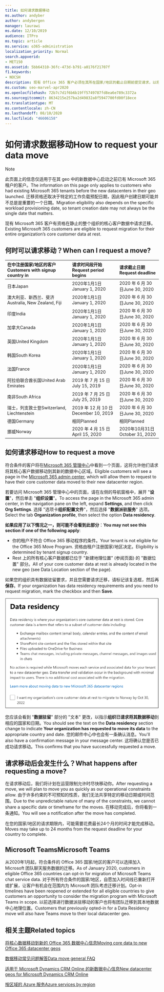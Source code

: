 ```yaml
---
title: 如何请求数据移动
ms.author: andyber
author: andybergen
manager: laurawi
ms.date: 12/10/2019
audience: ITPro
ms.topic: article
ms.service: o365-administration
localization_priority: Normal
search.appverid:
- MET150
ms.assetid: 5bb64310-36fc-473d-b791-a0176f21707f
f1.keywords:
- NOCSH
description: 现有 Office 365 客户必须在其所在国家/地区的截止日期前提交请求，以将其 Microsoft 365 服务数据移动到其新地理位置。
ms.custom: seo-marvel-apr2020
ms.openlocfilehash: 72b7c7d1f6b6b19ff5749787fd8ea6e789c3372a
ms.sourcegitcommit: 8634215e257ba2d49832a8f5947700fd00f18ece
ms.translationtype: MT
ms.contentlocale: zh-CN
ms.lasthandoff: 08/10/2020
ms.locfileid: "46606158"
---
```

# <a name="how-to-request-your-data-move"></a><span data-ttu-id="f8ce9-103">如何请求数据移动</span><span class="sxs-lookup"><span data-stu-id="f8ce9-103">How to request your data move</span></span>

> [!NOTE]
> <span data-ttu-id="f8ce9-104">此页面上的信息仅适用于在其 geo 中的新数据中心启动之前已有 Microsoft 365 租户的客户。</span><span class="sxs-lookup"><span data-stu-id="f8ce9-104">The information on this page only applies to customers who had existing Microsoft 365 tenants before the new datacenters in their geo launched.</span></span> <span data-ttu-id="f8ce9-105">迁移资格还取决于特定的工作负载预配日期，因此租户创建日期可能并不总是是重要的一个日期。</span><span class="sxs-lookup"><span data-stu-id="f8ce9-105">Migration eligibility also depends on the specific workload provisioning date, so tenant creation date may not always be the single date that matters.</span></span>
  
<span data-ttu-id="f8ce9-106">现有 Microsoft 365 客户有资格在静止的整个组织的核心客户数据中请求迁移。</span><span class="sxs-lookup"><span data-stu-id="f8ce9-106">Existing Microsoft 365 customers are eligible to request migration for their entire organization’s core customer data at rest.</span></span>  
  
## <a name="when-can-i-request-a-move"></a><span data-ttu-id="f8ce9-107">何时可以请求移动？</span><span class="sxs-lookup"><span data-stu-id="f8ce9-107">When can I request a move?</span></span>

|<span data-ttu-id="f8ce9-108">**在中注册国家/地区的客户**</span><span class="sxs-lookup"><span data-stu-id="f8ce9-108">**Customers with signup country in**</span></span>|<span data-ttu-id="f8ce9-109">**请求时间段开始**</span><span class="sxs-lookup"><span data-stu-id="f8ce9-109">**Request period begins**</span></span>|<span data-ttu-id="f8ce9-110">**请求截止日期**</span><span class="sxs-lookup"><span data-stu-id="f8ce9-110">**Request deadline**</span></span>|
|:-----|:-----|:-----|
|<span data-ttu-id="f8ce9-111">日本</span><span class="sxs-lookup"><span data-stu-id="f8ce9-111">Japan</span></span>  <br/> |<span data-ttu-id="f8ce9-112">2020年1月1日</span><span class="sxs-lookup"><span data-stu-id="f8ce9-112">January 1, 2020</span></span>  <br/> |<span data-ttu-id="f8ce9-113">2020 年 6 月 30 日</span><span class="sxs-lookup"><span data-stu-id="f8ce9-113">June 30, 2020</span></span>  <br/> |
|<span data-ttu-id="f8ce9-114">澳大利亚、新西兰、斐济</span><span class="sxs-lookup"><span data-stu-id="f8ce9-114">Australia, New Zealand, Fiji</span></span>  <br/> |<span data-ttu-id="f8ce9-115">2020年1月1日</span><span class="sxs-lookup"><span data-stu-id="f8ce9-115">January 1, 2020</span></span>  <br/> |<span data-ttu-id="f8ce9-116">2020 年 6 月 30 日</span><span class="sxs-lookup"><span data-stu-id="f8ce9-116">June 30, 2020</span></span>  <br/> |
|<span data-ttu-id="f8ce9-117">印度</span><span class="sxs-lookup"><span data-stu-id="f8ce9-117">India</span></span>  <br/> |<span data-ttu-id="f8ce9-118">2020年1月1日</span><span class="sxs-lookup"><span data-stu-id="f8ce9-118">January 1, 2020</span></span>  <br/> |<span data-ttu-id="f8ce9-119">2020 年 6 月 30 日</span><span class="sxs-lookup"><span data-stu-id="f8ce9-119">June 30, 2020</span></span>  <br/> |
|<span data-ttu-id="f8ce9-120">加拿大</span><span class="sxs-lookup"><span data-stu-id="f8ce9-120">Canada</span></span>  <br/> |<span data-ttu-id="f8ce9-121">2020年1月1日</span><span class="sxs-lookup"><span data-stu-id="f8ce9-121">January 1, 2020</span></span>  <br/> |<span data-ttu-id="f8ce9-122">2020 年 6 月 30 日</span><span class="sxs-lookup"><span data-stu-id="f8ce9-122">June 30, 2020</span></span>  <br/> |
|<span data-ttu-id="f8ce9-123">英国</span><span class="sxs-lookup"><span data-stu-id="f8ce9-123">United Kingdom</span></span>  <br/> |<span data-ttu-id="f8ce9-124">2020年1月1日</span><span class="sxs-lookup"><span data-stu-id="f8ce9-124">January 1, 2020</span></span>  <br/> |<span data-ttu-id="f8ce9-125">2020 年 6 月 30 日</span><span class="sxs-lookup"><span data-stu-id="f8ce9-125">June 30, 2020</span></span>  <br/> |
|<span data-ttu-id="f8ce9-126">韩国</span><span class="sxs-lookup"><span data-stu-id="f8ce9-126">South Korea</span></span>  <br/> |<span data-ttu-id="f8ce9-127">2020年1月1日</span><span class="sxs-lookup"><span data-stu-id="f8ce9-127">January 1, 2020</span></span>  <br/> |<span data-ttu-id="f8ce9-128">2020 年 6 月 30 日</span><span class="sxs-lookup"><span data-stu-id="f8ce9-128">June 30, 2020</span></span>  <br/> |
|<span data-ttu-id="f8ce9-129">法国</span><span class="sxs-lookup"><span data-stu-id="f8ce9-129">France</span></span>  <br/> |<span data-ttu-id="f8ce9-130">2020年1月1日</span><span class="sxs-lookup"><span data-stu-id="f8ce9-130">January 1, 2020</span></span>  <br/> |<span data-ttu-id="f8ce9-131">2020 年 6 月 30 日</span><span class="sxs-lookup"><span data-stu-id="f8ce9-131">June 30, 2020</span></span>  <br/> |
|<span data-ttu-id="f8ce9-132">阿拉伯联合酋长国</span><span class="sxs-lookup"><span data-stu-id="f8ce9-132">United Arab Emirates</span></span>  <br/> |<span data-ttu-id="f8ce9-133">2019 年 7 月 15 日</span><span class="sxs-lookup"><span data-stu-id="f8ce9-133">July 15, 2019</span></span>  <br/> |<span data-ttu-id="f8ce9-134">2020 年 6 月 30 日</span><span class="sxs-lookup"><span data-stu-id="f8ce9-134">June 30, 2020</span></span>  <br/> |
|<span data-ttu-id="f8ce9-135">南非</span><span class="sxs-lookup"><span data-stu-id="f8ce9-135">South Africa</span></span>  <br/> |<span data-ttu-id="f8ce9-136">2019 年 7 月 25 日</span><span class="sxs-lookup"><span data-stu-id="f8ce9-136">July 25, 2019</span></span>  <br/> |<span data-ttu-id="f8ce9-137">2020 年 6 月 30 日</span><span class="sxs-lookup"><span data-stu-id="f8ce9-137">June 30, 2020</span></span>  <br/> |
|<span data-ttu-id="f8ce9-138">瑞士，列支敦士登</span><span class="sxs-lookup"><span data-stu-id="f8ce9-138">Switzerland, Liechtenstein</span></span>  <br/> |<span data-ttu-id="f8ce9-139">2019 年 12 月 10 日</span><span class="sxs-lookup"><span data-stu-id="f8ce9-139">December 10, 2019</span></span>  <br/> |<span data-ttu-id="f8ce9-140">2020 年 6 月 30 日</span><span class="sxs-lookup"><span data-stu-id="f8ce9-140">June 30, 2020</span></span>  <br/> |
|<span data-ttu-id="f8ce9-141">德国</span><span class="sxs-lookup"><span data-stu-id="f8ce9-141">Germany</span></span>  <br/> |<span data-ttu-id="f8ce9-142">相同</span><span class="sxs-lookup"><span data-stu-id="f8ce9-142">Planned</span></span>  <br/> |<span data-ttu-id="f8ce9-143">相同</span><span class="sxs-lookup"><span data-stu-id="f8ce9-143">Planned</span></span>  <br/> |
|<span data-ttu-id="f8ce9-144">挪威</span><span class="sxs-lookup"><span data-stu-id="f8ce9-144">Norway</span></span>  <br/> |<span data-ttu-id="f8ce9-145">2020 年 4 月 15 日</span><span class="sxs-lookup"><span data-stu-id="f8ce9-145">April 15, 2020</span></span>  <br/> |<span data-ttu-id="f8ce9-146">2020年10月31日</span><span class="sxs-lookup"><span data-stu-id="f8ce9-146">October 31, 2020</span></span>  <br/> |
   
## <a name="how-to-request-a-move"></a><span data-ttu-id="f8ce9-147">如何请求移动</span><span class="sxs-lookup"><span data-stu-id="f8ce9-147">How to request a move</span></span>

<span data-ttu-id="f8ce9-148">符合条件的客户将在[Microsoft 365 管理中心](https://aka.ms/365admin)中看到一个页面，这将允许他们请求将其核心客户数据移动到其新的数据中心区域。</span><span class="sxs-lookup"><span data-stu-id="f8ce9-148">Eligible customers will see a page in the [Microsoft 365 admin center](https://aka.ms/365admin), which will allow them to request to have their core customer data moved to their new datacenter region.</span></span>  
  
<span data-ttu-id="f8ce9-149">若要访问 Microsoft 365 管理中心中的页面，请在左侧的导航窗格中，展开 "**设置**"，然后单击 "**组织设置**"。</span><span class="sxs-lookup"><span data-stu-id="f8ce9-149">To access the page in the Microsoft 365 admin center, in the navigation pane on the left, expand **Settings**, and then click **Org Settings**.</span></span>
<span data-ttu-id="f8ce9-150">选择 "选项卡**组织配置文件**"，然后选择 "**数据派驻服务**" 选项。</span><span class="sxs-lookup"><span data-stu-id="f8ce9-150">Select the tab **Organization profile**, then select the option **Data residency**.</span></span>
  
<span data-ttu-id="f8ce9-151">**如果应用了以下情况之一，则可能不会看到此部分**：</span><span class="sxs-lookup"><span data-stu-id="f8ce9-151">**You may not see this section if one of the following apply**:</span></span>
- <span data-ttu-id="f8ce9-152">你的租户不符合 Office 365 移动程序的条件。</span><span class="sxs-lookup"><span data-stu-id="f8ce9-152">Your tenant is not eligible for the Office 365 Move Program.</span></span>  <span data-ttu-id="f8ce9-153">资格由租户注册国家/地区决定。</span><span class="sxs-lookup"><span data-stu-id="f8ce9-153">Eligibility is determined by tenant signup country.</span></span>
- <span data-ttu-id="f8ce9-154">Rest 上的所有核心客户数据都已位于 "新建地理位置" (参阅页面) 的 "数据位置" 部分。</span><span class="sxs-lookup"><span data-stu-id="f8ce9-154">All of your core customer data at rest is already located in the new geo (see Data Location section of the page).</span></span> 
  
<span data-ttu-id="f8ce9-155">如果您的组织具有数据驻留要求，并且您需要请求迁移，请标记该复选框，然后再**保存**。</span><span class="sxs-lookup"><span data-stu-id="f8ce9-155">If your organization has data residency requirements and you need to request migration, mark the checkbox and then **Save**.</span></span>
  
![数据中心选择操作屏幕](media/dataresidencyflyoutae.jpg)
  
<span data-ttu-id="f8ce9-157">您应该会看到 "**数据驻留**" 部分的 "文本" 更改，以指示**组织已请求将其数据移动**到相应的国家和日期。</span><span class="sxs-lookup"><span data-stu-id="f8ce9-157">You should see the text on the **Data residency** section change to indicate **Your organization has requested to move its data** to the appropriate country and date.</span></span> <span data-ttu-id="f8ce9-158">您的邮件中心中也会有一条确认消息。</span><span class="sxs-lookup"><span data-stu-id="f8ce9-158">You'll also have a confirmation message in your message center.</span></span> <span data-ttu-id="f8ce9-159">这将确认您是否已成功请求移动。</span><span class="sxs-lookup"><span data-stu-id="f8ce9-159">This confirms that you have successfully requested a move.</span></span> 


  
## <a name="what-happens-after-requesting-a-move"></a><span data-ttu-id="f8ce9-160">请求移动后会发生什么？</span><span class="sxs-lookup"><span data-stu-id="f8ce9-160">What happens after requesting a move?</span></span>

<span data-ttu-id="f8ce9-161">在请求移动后，我们将计划在运营限制允许时尽快移动你。</span><span class="sxs-lookup"><span data-stu-id="f8ce9-161">After requesting a move, we will plan to move you as quickly as our operational constraints allow.</span></span> <span data-ttu-id="f8ce9-162">由于许多约束的不可预知的性质，我们无法共享特定的移动日期或时间范围。</span><span class="sxs-lookup"><span data-stu-id="f8ce9-162">Due to the unpredictable nature of many of the constraints, we cannot share a specific date or timeframe for the moves.</span></span> <span data-ttu-id="f8ce9-163">在移动完成后，你将看到一条通知。</span><span class="sxs-lookup"><span data-stu-id="f8ce9-163">You will see a notification after the move has completed.</span></span>
  
<span data-ttu-id="f8ce9-164">在您的国家/地区的请求期限内，可能需要花费最长24个月的时间才能完成移动。</span><span class="sxs-lookup"><span data-stu-id="f8ce9-164">Moves may take up to 24 months from the request deadline for your country to complete.</span></span>
  
## <a name="microsoft-teams"></a><span data-ttu-id="f8ce9-165">Microsoft Teams</span><span class="sxs-lookup"><span data-stu-id="f8ce9-165">Microsoft Teams</span></span>

<span data-ttu-id="f8ce9-166">从2020年1月起，符合条件的 Office 365 国家/地区的客户可以选择加入 Microsoft 团队聊天服务数据的迁移。</span><span class="sxs-lookup"><span data-stu-id="f8ce9-166">As of January 2020, customers in eligible Office 365 countries can opt-in for migration of Microsoft Teams chat service data.</span></span>  <span data-ttu-id="f8ce9-167">对于所有符合条件的国家/地区，自愿加入时间线已重新打开或扩展，让客户有机会在范围内为 Microsoft 团队考虑迁移计划。</span><span class="sxs-lookup"><span data-stu-id="f8ce9-167">Opt-in timelines have been reopened or extended for all eligible countries to give customers an opportunity to consider the migration program with Microsoft Teams in scope.</span></span> <span data-ttu-id="f8ce9-168">以前选择进行数据派驻移动的客户也将有团队迁移到其本地数据中心地理位置。</span><span class="sxs-lookup"><span data-stu-id="f8ce9-168">Customers that previously opted-in for a Data Residency move will also have Teams move to their local datacenter geo.</span></span>

## <a name="related-topics"></a><span data-ttu-id="f8ce9-169">相关主题</span><span class="sxs-lookup"><span data-stu-id="f8ce9-169">Related topics</span></span>

[<span data-ttu-id="f8ce9-170">将核心数据移动到新的 Office 365 数据中心信息</span><span class="sxs-lookup"><span data-stu-id="f8ce9-170">Moving core data to new Office 365 datacenter geos</span></span>](moving-data-to-new-datacenter-geos.md)

[<span data-ttu-id="f8ce9-171">数据移动常见问题解答</span><span class="sxs-lookup"><span data-stu-id="f8ce9-171">Data move general FAQ</span></span>](data-move-faq.md)

[<span data-ttu-id="f8ce9-172">适用于 Microsoft Dynamics CRM Online 的新数据中心信息</span><span class="sxs-lookup"><span data-stu-id="f8ce9-172">New datacenter geos for Microsoft Dynamics CRM Online</span></span>](https://go.microsoft.com/fwlink/p/?Linkid=615924)
  
[<span data-ttu-id="f8ce9-173">按区域的 Azure 服务</span><span class="sxs-lookup"><span data-stu-id="f8ce9-173">Azure services by region</span></span>](https://azure.microsoft.com/regions/)
  

